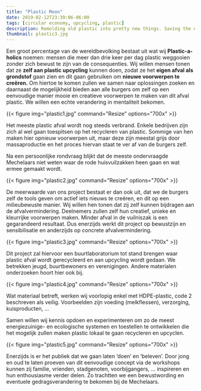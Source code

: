 ```yaml
---
title: "Plastic Moon"
date: 2019-02-12T23:39:06-06:00
tags: [circular economy, upcycling, plastic]
description: Remolding old plastic into pretty new things. Saving the environment one milk bottle at a time.
thumbnail: plastic3.jpg
---
```


Een groot percentage van de wereldbevolking bestaat uit wat wij **Plastic-a-holics** noemen: mensen die meer dan drie keer per dag plastic weggooien zonder zich bewust te zijn van de consequenties. Wij willen mensen tonen dat ze **zelf aan plastic upcycling** kunnen doen, zodat ze het **eigen afval als grondstof** gaan zien en dit gaan gebruiken om **nieuwe voorwerpen te creëren.**  Om hiertoe te komen zullen we samen naar oplossingen zoeken en daarnaast de mogelijkheid bieden aan alle burgers om zelf op een eenvoudige manier mooie en creatieve voorwerpen te maken van dit afval plastic.  We willen een echte verandering in mentaliteit bekomen.

{{< figure img="plastic1.jpg" command="Resize" options="700x" >}}

Het meeste plastic afval wordt nog steeds verbrand. Enkele bedrijven zijn zich al wel gaan toespitsen op het recycleren van plastic. Sommige van hen maken hier opnieuw voorwerpen uit, maar deze zijn meestal grijs door massaproductie en het proces hiervan staat te ver af van de burgers zelf.

Na een persoonlijke rondvraag blijkt dat de meeste ondervraagde Mechelaars niet weten waar de rode huisvuilzakken heen gaan en wat ermee gemaakt wordt. 

{{< figure img="plastic2.jpg" command="Resize" options="700x" >}}

De meerwaarde van ons project bestaat er dan ook uit, dat we de burgers zelf de tools geven om actief iets nieuws te creëren, en dit op een milieubewuste manier. Wij willen hen tonen dat zij zelf kunnen bijdragen aan de afvalvermindering. Deelnemers zullen zelf hun creatief, unieke en kleurrijke voorwerpen maken. Minder afval in de vuilniszak is een gegarandeerd resultaat. Dus enerzijds werkt dit project op bewustzijn en sensibilisatie en anderzijds op concrete afvalvermindering.

{{< figure img="plastic3.jpg" command="Resize" options="700x" >}}

Dit project zal hiervoor een buurtlaboratorium tot stand brengen waar plastic afval wordt gerecycleerd en aan upcycling wordt gedaan. We betrekken jeugd, buurtbewoners en verenigingen. Andere materialen onderzoeken hoort hier ook bij.

{{< figure img="plastic4.jpg" command="Resize" options="700x" >}}

Wat materiaal betreft, werken wij voorlopig enkel met HDPE-plastic, code 2 beschreven als veilig. Voorbeelden zijn voeding (melkflessen), verzorging, kuisproducten, … 

Samen willen wij kennis opdoen en experimenteren om zo de meest energiezuinige- en ecologische systemen en toestellen te ontwikkelen die het mogelijk zullen maken plastic lokaal te gaan recycleren en upcyclen.

{{< figure img="plastic5.jpg" command="Resize" options="700x" >}}

Enerzijds is er het publiek dat we gaan laten ‘doen’ en ‘beleven’. Door jong en oud te laten proeven van dit eenvoudige concept via de workshops kunnen zij familie, vrienden, stadgenoten, voorbijgangers, … inspireren en hun enthousiasme verder delen. Zo trachtten we een bewustwording en eventuele gedragsverandering te bekomen bij de Mechelaars.
